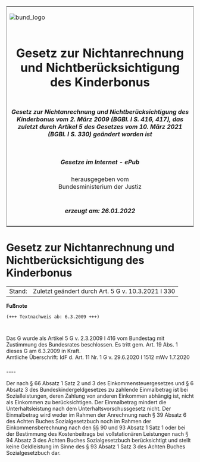 <span id="DECKBLATT.html"></span>

<table border="0" frame="border" width="100%">

<tr valign="top">

<td align="left">

![bund\_logo](BfJ_2021_Web_de_de.gif)

</td>

<td align="right">

 

</td>

</tr>

<tr align="center" valign="middle">

<td colspan="2">

# Gesetz zur Nichtanrechnung und Nichtberücksichtigung des Kinderbonus

</td>

</tr>

<tr align="center" valign="middle">

<td colspan="2">

##### Gesetz zur Nichtanrechnung und Nichtberücksichtigung des Kinderbonus vom 2. März 2009 (BGBl. I S. 416, 417), das zuletzt durch Artikel 5 des Gesetzes vom 10. März 2021 (BGBl. I S. 330) geändert worden ist

</td>

</tr>

<tr align="center" valign="middle">

<td colspan="2">

  
  

##### Gesetze im Internet - ePub  
  
herausgegeben vom  
Bundesministerium der Justiz

</td>

</tr>

<tr align="center" valign="bottom">

<td colspan="2">

  
  

##### erzeugt am: 26.01.2022

</td>

</tr>

</table>

<span id="BJNR041700009.html"></span>

# Gesetz zur Nichtanrechnung und Nichtberücksichtigung des Kinderbonus

<div>

<div class="jnhtml">

|        |                                                    |
| ------ | -------------------------------------------------- |
| Stand: | Zuletzt geändert durch Art. 5 G v. 10.3.2021 I 330 |

</div>

</div>

<div>

  
**Fußnote**

<div class="jnhtml">

<div>

<div class="jurAbsatz">

  

``` 
(+++ Textnachweis ab: 6.3.2009 +++)

 
```

Das G wurde als Artikel 5 G v. 2.3.2009 I 416 vom Bundestag mit
Zustimmung des Bundesrates beschlossen. Es tritt gem. Art. 19 Abs. 1
dieses G am 6.3.2009 in Kraft.  
Amtliche Überschrift: IdF d. Art. 11 Nr. 1 G v. 29.6.2020 I 1512 mWv
1.7.2020

</div>

</div>

</div>

</div>

<span id="BJNR041700009BJNE000102126.html"></span>

###   
\----

<div>

<div class="jnhtml">

<div>

<div class="jurAbsatz">

Der nach § 66 Absatz 1 Satz 2 und 3 des Einkommensteuergesetzes und § 6
Absatz 3 des Bundeskindergeldgesetzes zu zahlende Einmalbetrag ist bei
Sozialleistungen, deren Zahlung von anderen Einkommen abhängig ist,
nicht als Einkommen zu berücksichtigen. Der Einmalbetrag mindert die
Unterhaltsleistung nach dem Unterhaltsvorschussgesetz nicht. Der
Einmalbetrag wird weder im Rahmen der Anrechnung nach § 39 Absatz 6 des
Achten Buches Sozialgesetzbuch noch im Rahmen der Einkommensberechnung
nach den §§ 90 und 93 Absatz 1 Satz 1 oder bei der Bestimmung des
Kostenbeitrags bei vollstationären Leistungen nach § 94 Absatz 3 des
Achten Buches Sozialgesetzbuch berücksichtigt und stellt keine
Geldleistung im Sinne des § 93 Absatz 1 Satz 3 des Achten Buches
Sozialgesetzbuch dar.

</div>

</div>

</div>

</div>
